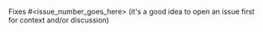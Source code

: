 Fixes #<issue_number_goes_here> (it's a good idea to open an issue first for context and/or discussion)
